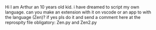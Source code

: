 Hi I am Arthur an 10 years old kid. i have dreamed to script my own language. can you make an extension with it on vscode or an app to with the language (Zen)? if yes pls do it and send a comment here at the reprospity
file obligatory: Zen.py and Zen2.py

